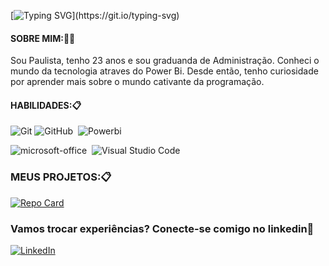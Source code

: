 [![Typing SVG](https://readme-typing-svg.herokuapp.com?font=Fira+Code&pause=1000&color=A131F7&center=falso&vCenter=falso&repeat=verdadeiro&width=438&height=55&lines=Ol%C3%A1%2C+Sejam+bem+vindos!)](https://git.io/typing-svg)

#### SOBRE MIM:👨‍🎓
Sou Paulista, tenho 23 anos
e sou graduanda de Administração.
Conheci o mundo da tecnologia atraves do Power Bi. Desde então, tenho curiosidade por aprender mais sobre o mundo cativante da programação.

#### HABILIDADES:📋
![Git](https://img.shields.io/badge/-Git-0D1117?style=for-the-badge&logo=git&labelColor=0D1117)&nbsp;![GitHub](https://img.shields.io/badge/-GitHub-0D1117?style=for-the-badge&logo=github&labelColor=0D1117)&nbsp;
![
Powerbi
](https://img.shields.io/badge/-PowerBi-0D1117?style=for-the-badge&logo=Powerbi&labelColor=0D1117)

![microsoft-office](https://img.shields.io/badge/-microsoft_office-0D1117?style=for-the-badge&logo=microsoft-office&labelColor=0D1117)&nbsp;
![Visual Studio Code](https://img.shields.io/badge/-Visual%20Studio%20Code-0D1117?style=for-the-badge&logo=visual-studio-code&logoColor=007ACC&labelColor=0D1117)&nbsp;


### MEUS PROJETOS:📋
[![Repo Card](https://github-readme-stats.vercel.app/api/pin/?username=grazz00&repo=dio-lab-open-source&bg_color=000&border_color=30A3DC&show_icons=true&icon_color=30A3DC&title_color=E94D5F&text_color=FFF)](https://github.com/grazz00/dio-lab-open-source)

### Vamos trocar experiências? Conecte-se comigo no linkedin🚀


[![LinkedIn](https://img.shields.io/badge/LinkedIn-000?style=for-the-badge&logo=linkedin&=0E76A8)](https://www.linkedin.com/in/oliveiragraziela/)

